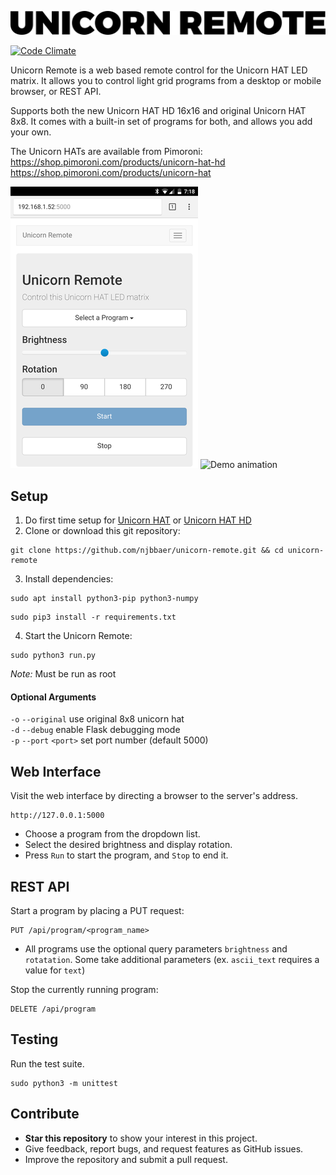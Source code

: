![Unicorn Remote Logo](media/logo.png)

[![Code Climate](https://codeclimate.com/github/njbbaer/unicorn-remote/badges/gpa.svg)](https://codeclimate.com/github/njbbaer/unicorn-remote)

Unicorn Remote is a web based remote control for the Unicorn HAT LED matrix. It allows you to control light grid programs from a desktop or mobile browser, or REST API.

Supports both the new Unicorn HAT HD 16x16 and original Unicorn HAT 8x8. It comes with a built-in set of  programs for both, and allows you add your own.

The Unicorn HATs are available from Pimoroni:  
https://shop.pimoroni.com/products/unicorn-hat-hd  
https://shop.pimoroni.com/products/unicorn-hat


![Web UI screenshot](media/webui_screenshot.png) ![Demo animation](media/demo_animation.gif)


## Setup
1. Do first time setup for [Unicorn HAT](https://github.com/pimoroni/unicorn-hat) or [Unicorn HAT HD](https://github.com/pimoroni/unicorn-hat-hd) 
2. Clone or download this git repository:
```
git clone https://github.com/njbbaer/unicorn-remote.git && cd unicorn-remote
```

3. Install dependencies:
```
sudo apt install python3-pip python3-numpy
```
```
sudo pip3 install -r requirements.txt
```

4. Start the Unicorn Remote:
```
sudo python3 run.py
```
*Note:* Must be run as root


#### Optional Arguments
`-o` `--original` use original 8x8 unicorn hat  
`-d` `--debug` enable Flask debugging mode  
`-p` `--port` `<port>` set port number (default 5000)



## Web Interface
Visit the web interface by directing a browser to the server's address.
```
http://127.0.0.1:5000
```

* Choose a program from the dropdown list.
* Select the desired brightness and display rotation.
* Press `Run` to start the program, and `Stop` to end it.


## REST API
Start a program by placing a PUT request:
```
PUT /api/program/<program_name>
```
* All programs use the optional query parameters `brightness` and `rotatation`. Some take additional parameters (ex. `ascii_text` requires a value for `text`)

Stop the currently running program:
```
DELETE /api/program
```


## Testing
Run the test suite.
```
sudo python3 -m unittest
```


## Contribute
* **Star this repository** to show your interest in this project.
* Give feedback, report bugs, and request features as GitHub issues.
* Improve the repository and submit a pull request.

